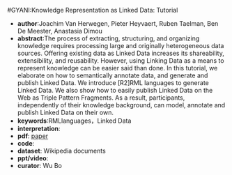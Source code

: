 #GYANI:Knowledge Representation as Linked Data: Tutorial
- **author**:Joachim Van Herwegen, Pieter Heyvaert, Ruben Taelman, Ben De Meester, Anastasia Dimou  
- **abstract**:The process of extracting, structuring, and organizing knowledge requires processing large and originally heterogeneous data sources. Offering existing data as Linked Data increases its shareability, extensibility, and reusability. However, using Linking Data as a means to represent knowledge can be easier said than done. In this tutorial, we elaborate on how to semantically annotate data, and generate and publish Linked Data. We introduce [R2]RML languages to generate Linked Data. We also show how to easily publish Linked Data on the Web as Triple Pattern Fragments. As a result, participants, independently of their knowledge background, can model, annotate and publish Linked Data on their own.
- **keywords**:RMLlanguages，Linked Data
- **interpretation**:
- **pdf**: [paper](https://dl.acm.org/doi/pdf/10.1145/3269206.3274275)
- **code**: 
- **dataset**: Wikipedia documents
- **ppt/video**:
- **curator**: Wu Bo